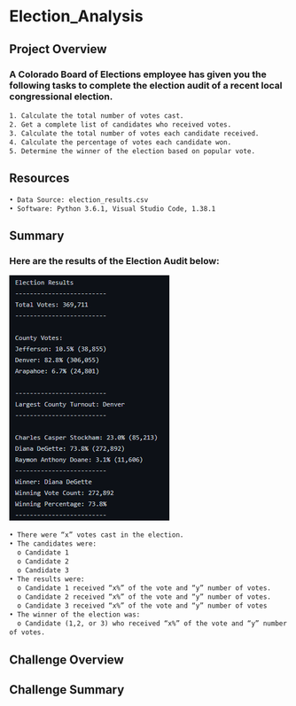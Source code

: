 # Election_Analysis
## Project Overview

### A Colorado Board of Elections employee has given you the following tasks to complete the election audit of a recent local congressional election.
    1. Calculate the total number of votes cast.
    2. Get a complete list of candidates who received votes.
    3. Calculate the total number of votes each candidate received.
    4. Calculate the percentage of votes each candidate won.
    5. Determine the winner of the election based on popular vote.
## Resources
    • Data Source: election_results.csv
    • Software: Python 3.6.1, Visual Studio Code, 1.38.1
## Summary

### Here are the results of the Election Audit below:
![Election_Results_Final.png](Election_Results_Final.png)

    • There were “x” votes cast in the election.
    • The candidates were:	
      o	Candidate 1
      o	Candidate 2
      o	Candidate 3
    • The results were:
      o	Candidate 1 received “x%” of the vote and “y” number of votes.
      o	Candidate 2 received “x%” of the vote and “y” number of votes.
      o	Candidate 3 received “x%” of the vote and “y” number of votes
    • The winner of the election was:
      o	Candidate (1,2, or 3) who received “x%” of the vote and “y” number of votes.

## Challenge Overview
## Challenge Summary

